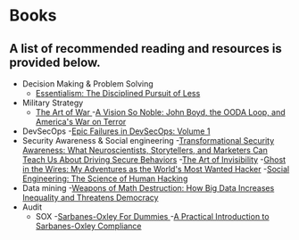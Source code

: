 # Books
A list of recommended reading and resources is provided below. 
--------
- Decision Making & Problem Solving
  - [Essentialism: The Disciplined Pursuit of Less](https://www.amazon.co.jp/-/en/Greg-Mckeown-ebook/dp/B00G1J1D28/ref=sr_1_1?dchild=1&keywords=Essentialism&qid=1602254807&s=english-books&sr=1-1)
- Military Strategy
  - [The Art of War ](https://www.amazon.co.jp/gp/product/1547251069/ref=ppx_yo_dt_b_asin_title_o04_s00?ie=UTF8&psc=1)
  -[A Vision So Noble: John Boyd, the OODA Loop, and America's War on Terror](https://www.amazon.co.jp/gp/product/1451589816/ref=ppx_yo_dt_b_asin_title_o07_s00?ie=UTF8&psc=1)
-  DevSecOps
  -[Epic Failures in DevSecOps: Volume 1](https://www.amazon.co.jp/gp/product/1728806992/ref=ppx_yo_dt_b_asin_title_o07_s00?ie=UTF8&psc=1)
- Security Awareness & Social engineering
  -[Transformational Security Awareness: What Neuroscientists, Storytellers, and Marketers Can Teach Us About Driving Secure Behaviors](https://www.amazon.co.jp/gp/product/1119566347/ref=ppx_yo_dt_b_asin_title_o06_s00?ie=UTF8&psc=1)
  -[The Art of Invisibility](https://www.amazon.co.jp/gp/product/0316526924/ref=ppx_yo_dt_b_asin_title_o08_s00?ie=UTF8&psc=1) 
  -[Ghost in the Wires: My Adventures as the World's Most Wanted Hacker](https://www.amazon.co.jp/gp/product/0316212180/ref=ppx_yo_dt_b_asin_title_o06_s00?ie=UTF8&psc=1)
  -[Social Engineering: The Science of Human Hacking](https://www.amazon.co.jp/gp/product/111943338X/ref=ppx_yo_dt_b_asin_title_o00_s00?ie=UTF8&psc=1)
- Data mining
  -[Weapons of Math Destruction: How Big Data Increases Inequality and Threatens Democracy](https://www.amazon.co.jp/gp/product/0141985410/ref=ppx_yo_dt_b_asin_title_o08_s00?ie=UTF8&psc=1)
- Audit
  - SOX
    -[Sarbanes-Oxley For Dummies ](https://www.amazon.co.jp/gp/product/0470223138/ref=ppx_yo_dt_b_asin_title_o07_s00?ie=UTF8&psc=1)
    -[A Practical Introduction to Sarbanes-Oxley Compliance](https://www.amazon.co.jp/gp/product/1543249493/ref=ppx_yo_dt_b_asin_title_o01_s00?ie=UTF8&psc=1)
  

  
